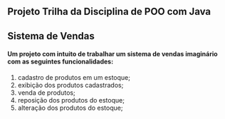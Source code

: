 <h2>Projeto Trilha da Disciplina de POO com Java</h2> 
<h2>Sistema de Vendas</h2> 

<h4>Um projeto com intuito de trabalhar um sistema de vendas imaginário com as seguintes funcionalidades:</h4>

<ol>
    <li>cadastro de produtos em um estoque;</li>
    <li>exibição dos produtos cadastrados;</li>
    <li>venda de produtos;</li>
    <li>reposição dos produtos do estoque;</li>
    <li>alteração dos produtos do estoque;</li>
</ol>
